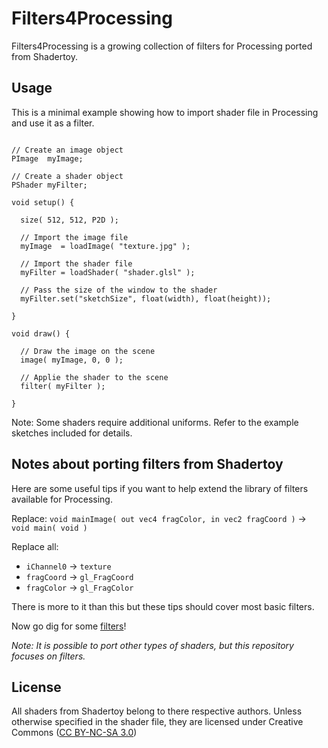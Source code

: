 Filters4Processing
==================

Filters4Processing is a growing collection of filters for Processing ported from Shadertoy. 

## Usage

This is a minimal example showing how to import shader file in Processing and use it as a filter. 

```Processing

// Create an image object
PImage  myImage;

// Create a shader object
PShader myFilter; 

void setup() {

  size( 512, 512, P2D );
  
  // Import the image file
  myImage  = loadImage( "texture.jpg" );

  // Import the shader file
  myFilter = loadShader( "shader.glsl" );
  
  // Pass the size of the window to the shader
  myFilter.set("sketchSize", float(width), float(height));

}

void draw() { 

  // Draw the image on the scene
  image( myImage, 0, 0 );

  // Applie the shader to the scene
  filter( myFilter );

}
```

Note: Some shaders require additional uniforms. Refer to the example sketches included for details.


## Notes about porting filters from Shadertoy

Here are some useful tips if you want to help extend the library of filters available for Processing.

Replace:
`void mainImage( out vec4 fragColor, in vec2 fragCoord )` -> `void main( void )`

Replace all:
* `iChannel0` -> `texture`
* `fragCoord` -> `gl_FragCoord`
* `fragColor` -> `gl_FragColor`

There is more to it than this but these tips should cover most basic filters.

Now go dig for some [filters](https://www.shadertoy.com/results?query=filter)!

*Note: It is possible to port other types of shaders, but this repository focuses on filters.*

## License
All shaders from Shadertoy belong to there respective authors. Unless otherwise specified in the shader file, they are licensed under Creative Commons ([CC BY-NC-SA 3.0](http://creativecommons.org/licenses/by-nc-sa/3.0/deed.en_US))